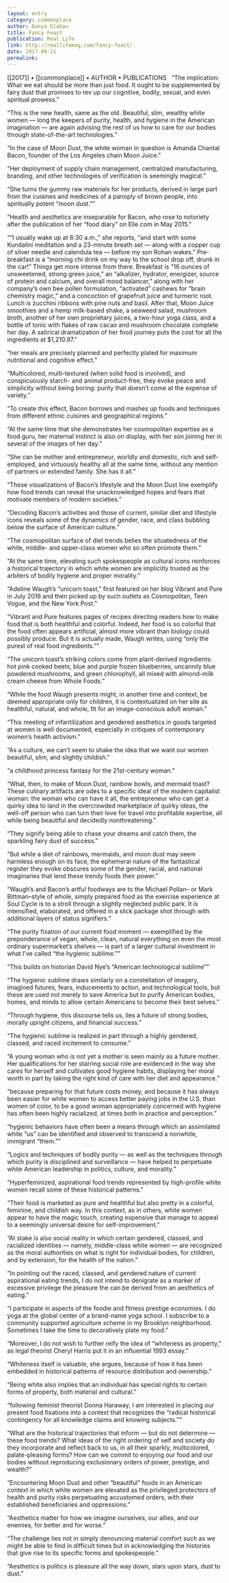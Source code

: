 ```yaml
---
layout: entry
category: commonplace
author: Danya Glabau
title: Fancy Feast
publication: Real Life
link: http://reallifemag.com/fancy-feast/
date: 2017-09-21
permalink: 
---
```


[[2017]] • [[commonplace]] • AUTHOR • PUBLICATIONS 
 
“The implication: What we eat should be more than just food. It ought to be supplemented by fairy dust that promises to rev up our cognitive, bodily, sexual, and even spiritual prowess.”

“This is the new health, same as the old. Beautiful, slim, wealthy white women — long the keepers of purity, health, and hygiene in the American imagination — are again advising the rest of us how to care for our bodies through state-of-the-art technologies.”

“In the case of Moon Dust, the white woman in question is Amanda Chantal Bacon, founder of the Los Angeles chain Moon Juice.”

“Her deployment of supply chain management, centralized manufacturing, branding, and other technologies of verification is seemingly magical.”

“She turns the gummy raw materials for her products, derived in large part from the cuisines and medicines of a panoply of brown people, into spiritually potent “moon dust.””

“Health and aesthetics are inseparable for Bacon, who rose to notoriety after the publication of her “food diary” on Elle.com in May 2015.”

““I usually wake up at 6:30 a.m.,” she reports, “and start with some Kundalini meditation and a 23-minute breath set — along with a copper cup of silver needle and calendula tea — before my son Rohan wakes.” Pre-breakfast is a “morning chi drink on my way to the school drop off, drunk in the car!” Things get more intense from there. Breakfast is “16 ounces of unsweetened, strong green juice,” an “alkalizer, hydrator, energizer, source of protein and calcium, and overall mood balancer,” along with her company’s own bee pollen formulation, “activated” cashews for “brain chemistry magic,” and a concoction of grapefruit juice and turmeric root. Lunch is zucchini ribbons with pine nuts and basil. After that, Moon Juice smoothies and a hemp milk-based shake, a seaweed salad, mushroom broth, another of her own proprietary juices, a two-hour yoga class, and a bottle of tonic with flakes of raw cacao and mushroom chocolate complete her day. A satirical dramatization of her food journey puts the cost for all the ingredients at $1,210.97.”

“her meals are precisely planned and perfectly plated for maximum nutritional and cognitive effect.”

“Multicolored, multi-textured (when solid food is involved), and conspicuously starch- and animal product-free, they evoke peace and simplicity without being boring: purity that doesn’t come at the expense of variety.”

“To create this effect, Bacon borrows and mashes up foods and techniques from different ethnic cuisines and geographical regions.”

“At the same time that she demonstrates her cosmopolitan expertise as a food guru, her maternal instinct is also on display, with her son joining her in several of the images of her day.”

“She can be mother and entrepreneur, worldly and domestic, rich and self-employed, and virtuously healthy all at the same time, without any mention of partners or extended family. She has it all.”

“These visualizations of Bacon’s lifestyle and the Moon Dust line exemplify how food trends can reveal the unacknowledged hopes and fears that motivate members of modern societies.”

“Decoding Bacon’s activities and those of current, similar diet and lifestyle icons reveals some of the dynamics of gender, race, and class bubbling below the surface of American culture.”

“The cosmopolitan surface of diet trends belies the situatedness of the white, middle- and upper-class women who so often promote them.”

“At the same time, elevating such spokespeople as cultural icons reinforces a historical trajectory in which white women are implicitly trusted as the arbiters of bodily hygiene and proper morality.”

“Adeline Waugh’s “unicorn toast,” first featured on her blog Vibrant and Pure in July 2016 and then picked up by such outlets as Cosmopolitan, Teen Vogue, and the New York Post.”

“Vibrant and Pure features pages of recipes directing readers how to make food that is both healthful and colorful. Indeed, her food is so colorful that the food often appears artificial, almost more vibrant than biology could possibly produce. But it is actually made, Waugh writes, using “only the purest of real food ingredients.””

“The unicorn toast’s striking colors come from plant-derived ingredients: hot pink cooked beets, blue and purple frozen blueberries, uncannily blue powdered mushrooms, and green chlorophyll, all mixed with almond-milk cream cheese from Whole Foods.”

“While the food Waugh presents might, in another time and context, be deemed appropriate only for children, it is contextualized on her site as healthful, natural, and whole, fit for an image-conscious adult woman.”

“This meeting of infantilization and gendered aesthetics in goods targeted at women is well documented, especially in critiques of contemporary women’s health activism.”

“As a culture, we can’t seem to shake the idea that we want our women beautiful, slim, and slightly childish.”

“a childhood princess fantasy for the 21st-century woman.”

“What, then, to make of Moon Dust, rainbow bowls, and mermaid toast? These culinary artifacts are odes to a specific ideal of the modern capitalist woman: the woman who can have it all, the entrepreneur who can get a quirky idea to land in the overcrowded marketplace of quirky ideas, the well-off person who can turn their love for travel into profitable expertise, all while being beautiful and decidedly nonthreatening.”

“They signify being able to chase your dreams and catch them, the sparkling fairy dust of success.”

“But while a diet of rainbows, mermaids, and moon dust may seem harmless enough on its face, the ephemeral nature of the fantastical register they evoke obscures some of the gender, racial, and national imaginaries that lend these trendy foods their power.”

“Waugh’s and Bacon’s artful foodways are to the Michael Pollan– or Mark Bittman–style of whole, simply prepared food as the exercise experience at Soul Cycle is to a stroll through a slightly neglected public park. It is intensified, elaborated, and offered in a slick package shot through with additional layers of status signifiers.”

“The purity fixation of our current food moment — exemplified by the preponderance of vegan, whole, clean, natural everything on even the most ordinary supermarket’s shelves — is part of a larger cultural investment in what I’ve called “the hygienic sublime.””

“This builds on historian David Nye’s “American technological sublime””

“The hygienic sublime draws similarly on a constellation of imagery, imagined futures, fears, inducements to action, and technological tools, but these are used not merely to save America but to purify American bodies, homes, and minds to allow certain Americans to become their best selves.”

“Through hygiene, this discourse tells us, lies a future of strong bodies, morally upright citizens, and financial success.”

“The hygienic sublime is realized in part through a highly gendered, classed, and raced incitement to consume.”

“A young woman who is not yet a mother is seen mainly as a future mother. Her qualifications for her starring social role are evidenced in the way she cares for herself and cultivates good hygiene habits, displaying her moral worth in part by taking the right kind of care with her diet and appearance.”

“because preparing for that future costs money, and because it has always been easier for white women to access better paying jobs in the U.S. than women of color, to be a good woman appropriately concerned with hygiene has often been highly racialized, at times both in practice and perception.”

“hygienic behaviors have often been a means through which an assimilated white “us” can be identified and observed to transcend a nonwhite, immigrant “them.””

“Logics and techniques of bodily purity — as well as the techniques through which purity is disciplined and surveillance — have helped to perpetuate white American leadership in politics, culture, and morality.”

“Hyperfeminized, aspirational food trends represented by high-profile white women recall some of these historical patterns.”

“Their food is marketed as pure and healthful but also pretty in a colorful, feminine, and childish way. In this context, as in others, white women appear to have the magic touch, creating expensive that manage to appeal to a seemingly universal desire for self-improvement.”

“At stake is also social reality in which certain gendered, classed, and racialized identities — namely, middle-class white women — are recognized as the moral authorities on what is right for individual bodies, for children, and by extension, for the health of the nation.”

“In pointing out the raced, classed, and gendered nature of current aspirational eating trends, I do not intend to denigrate as a marker of excessive privilege the pleasure the can be derived from an aesthetics of eating.”

“I participate in aspects of the foodie and fitness prestige economies. I do yoga at the global center of a brand-name yoga school. I subscribe to a community supported agriculture scheme in my Brooklyn neighborhood. Sometimes I take the time to decoratively plate my food.”

“Moreover, I do not wish to further reify the idea of “whiteness as property,” as legal theorist Cheryl Harris put it in an influential 1993 essay.”

“Whiteness itself is valuable, she argues, because of how it has been embedded in historical patterns of resource distribution and ownership.”

“Being white also implies that an individual has special rights to certain forms of property, both material and cultural.”

“following feminist theorist Donna Haraway, I am interested in placing our present food fixations into a context that recognizes the “radical historical contingency for all knowledge claims and knowing subjects.””

“What are the historical trajectories that inform — but do not determine — these food trends? What ideas of the right ordering of self and society do they incorporate and reflect back to us, in all their sparkly, multicolored, palate-pleasing forms? How can we commit to enjoying our food and our bodies without reproducing exclusionary orders of power, prestige, and wealth?”

“Encountering Moon Dust and other “beautiful” foods in an American context in which white women are elevated as the privileged protectors of health and purity risks perpetuating accustomed orders, with their established beneficiaries and oppressions.”

“Aesthetics matter for how we imagine ourselves, our allies, and our enemies, for better and for worse.”

“The challenge lies not in simply denouncing material comfort such as we might be able to find in difficult times but in acknowledging the histories that give rise to its specific forms and spokespeople.”

“Aesthetics is politics is pleasure all the way down, stars upon stars, dust to dust.”

